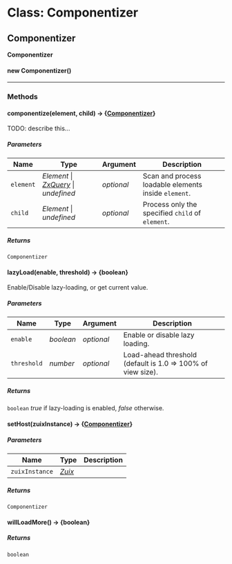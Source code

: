 # Class: Componentizer

## Componentizer

**Componentizer**

#### new Componentizer()

<!--

*Source:*
[zuix/Componentizer.js](zuix/Componentizer.js), [line 191](zuix/Componentizer.js#L191)

-->

---------------

### Methods

#### componentize(element, child) &rarr; {[Componentizer](Componentizer.md)}

TODO: describe this...

##### Parameters

|Name|Type|Argument|Description|
|----|----|--------|-----------|
|`element`|*Element* \| *[ZxQuery](ZxQuery.md)* \| *undefined*|*optional*  |Scan and process loadable elements inside `element`.|
|`child`|*Element* \| *undefined*|*optional*  |Process only the specified `child` of `element`.|

<!--

*Source:*
[zuix/Componentizer.js](zuix/Componentizer.js), [line 41](zuix/Componentizer.js#L41)

-->

##### Returns

`Componentizer`

#### lazyLoad(enable, threshold) &rarr; {boolean}

Enable/Disable lazy-loading, or get current value.

##### Parameters

|Name|Type|Argument|Description|
|----|----|--------|-----------|
|`enable`|*boolean*|*optional*  |Enable or disable lazy loading.|
|`threshold`|*number*|*optional*  |Load-ahead threshold (default is 1.0 => 100% of view size).|

<!--

*Source:*
[zuix/Componentizer.js](zuix/Componentizer.js), [line 79](zuix/Componentizer.js#L79)

-->

##### Returns

`boolean`
*true* if lazy-loading is enabled, *false* otherwise.

#### setHost(zuixInstance) &rarr; {[Componentizer](Componentizer.md)}

##### Parameters

|Name|Type|Description|
|----|----|-----------|
|`zuixInstance`|*[Zuix](Zuix.md)*||

<!--

*Source:*
[zuix/Componentizer.js](zuix/Componentizer.js), [line 100](zuix/Componentizer.js#L100)

-->

##### Returns

`Componentizer`

#### willLoadMore() &rarr; {boolean}

<!--

*Source:*
[zuix/Componentizer.js](zuix/Componentizer.js), [line 68](zuix/Componentizer.js#L68)

-->

##### Returns

`boolean`